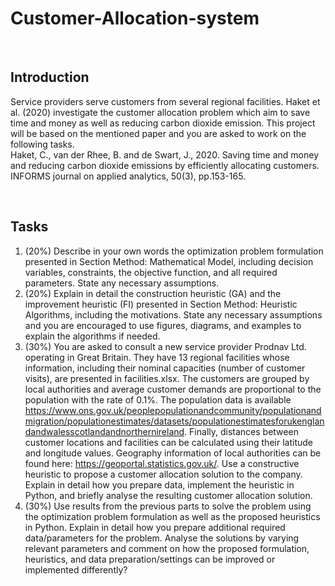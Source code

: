 # Customer-Allocation-system

<br>

## Introduction
Service providers serve customers from several regional facilities. Haket et al. (2020)
investigate the customer allocation problem which aim to save time and money as well as
reducing carbon dioxide emission. This project will be based on the mentioned paper
and you are asked to work on the following tasks.
<br>
Haket, C., van der Rhee, B. and de Swart, J., 2020. Saving time and money and reducing carbon
dioxide emissions by efficiently allocating customers. INFORMS journal on applied analytics,
50(3), pp.153-165.

<br>

## Tasks
1. (20%) Describe in your own words the optimization problem formulation presented in
Section Method: Mathematical Model, including decision variables, constraints, the
objective function, and all required parameters. State any necessary assumptions.
2. (20%) Explain in detail the construction heuristic (GA) and the improvement heuristic
(FI) presented in Section Method: Heuristic Algorithms, including the motivations.
State any necessary assumptions and you are encouraged to use figures, diagrams, and
examples to explain the algorithms if needed.
3. (30%) You are asked to consult a new service provider Prodnav Ltd. operating in
Great Britain. They have 13 regional facilities whose information, including their
nominal capacities (number of customer visits), are presented in facilities.xlsx. The
customers are grouped by local authorities and average customer demands are
proportional to the population with the rate of 0.1%. The population data is available
https://www.ons.gov.uk/peoplepopulationandcommunity/populationandmigration/populationestimates/datasets/populationestimatesforukenglandandwalesscotlandandnorthernireland. Finally, distances between customer locations and facilities can be
calculated using their latitude and longitude values. Geography information of local
authorities can be found here: https://geoportal.statistics.gov.uk/. Use a constructive
heuristic to propose a customer allocation solution to the company. Explain in detail
how you prepare data, implement the heuristic in Python, and briefly analyse the
resulting customer allocation solution.
4. (30%) Use results from the previous parts to solve the problem using the optimization
problem formulation as well as the proposed heuristics in Python. Explain in detail how
you prepare additional required data/parameters for the problem. Analyse the
solutions by varying relevant parameters and comment on how the proposed
formulation, heuristics, and data preparation/settings can be improved or
implemented differently? 

